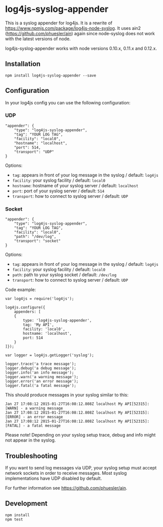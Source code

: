 # log4js-syslog-appender

This is a syslog appender for log4js. It is a rewrite of https://www.npmjs.com/package/log4js-node-syslog. It uses ain2 (https://github.com/phuesler/ain) again since node-syslog does not work with the latest versions of node. 

log4js-syslog-appender works with node versions 0.10.x, 0.11.x and 0.12.x. 

## Installation

	npm install log4js-syslog-appender --save

## Configuration

In your log4js config you can use the following configuration:

### UDP

	"appender": {
		"type": "log4js-syslog-appender",
		"tag": "YOUR LOG TAG",
		"facility": "local0",
		"hostname": "localhost",
		"port": 514,
		"transport": "UDP"
    }

Options:

* `tag`: appears in front of your log message in the syslog / default: `log4js`
* `facility`: your syslog facility / default: `local0`
* `hostname`: hostname of your syslog server / default: `localhost`
* `port`: port of your syslog server / default: `514`
* `transport`: how to connect to syslog server / default: `UDP`

### Socket

	"appender": {
		"type": "log4js-syslog-appender",
		"tag": "YOUR LOG TAG",
		"facility": "local0",
		"path": "/dev/log",
		"transport": "socket"
    }
    
Options:

* `tag`: appears in front of your log message in the syslog / default: `log4js`
* `facility`: your syslog facility / default: `local0`
* `path`: path to your syslog socket / default: `/dev/log`
* `transport`: how to connect to syslog server / default: `UDP`

Code example:

	var log4js = require('log4js');

	log4js.configure({
    	appenders: [ 
        { 
            type: 'log4js-syslog-appender', 
            tag: 'My API', 
            facility: 'local0', 
            hostname: 'localhost', 
            port: 514
        }
    ]});

	var logger = log4js.getLogger('syslog');

	logger.trace('a trace message');
	logger.debug('a debug message');
	logger.info('an info message');
	logger.warn('a warning message');
	logger.error('an error message');
	logger.fatal('a fatal message');


This should produce messages in your syslog similar to this:
	
	Jan 27 17:08:12 2015-01-27T16:08:12.808Z localhost My API[52315]: [WARN] - a warning message
	Jan 27 17:08:12 2015-01-27T16:08:12.808Z localhost My API[52315]: [ERROR] - an error message
	Jan 27 17:08:12 2015-01-27T16:08:12.808Z localhost My API[52315]: [FATAL] - a fatal message
	
Please note! Depending on your syslog setup trace, debug and info might not appear in the syslog.

## Troubleshooting

If you want to send log messages via UDP, your syslog setup must accept network sockets in order to receive messages. Most syslog implementations have UDP disabled by default.

For further information see https://github.com/phuesler/ain.

## Development

	npm install
	npm test
